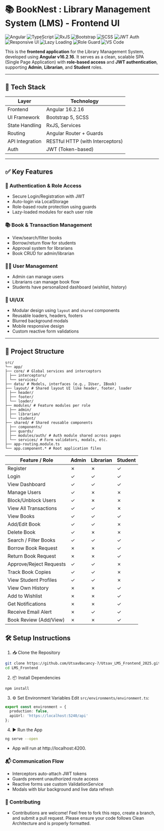 # 📚 BookNest : Library Management System (LMS) - Frontend UI
![Angular](https://img.shields.io/badge/Angular-16.2.16-red)
![TypeScript](https://img.shields.io/badge/TypeScript-5.3-blue)
![RxJS](https://img.shields.io/badge/RxJS-7.8-purple)
![Bootstrap](https://img.shields.io/badge/Bootstrap-5.3-teal)
![SCSS](https://img.shields.io/badge/SCSS-Styled-blueviolet)
![JWT Auth](https://img.shields.io/badge/Auth-JWT-green)
![Responsive UI](https://img.shields.io/badge/UI-Responsive-orange)
![Lazy Loading](https://img.shields.io/badge/Module-Lazy_Loading-success)
![Role Guard](https://img.shields.io/badge/AccessControl-Role_Based-lightgrey)
![VS Code](https://img.shields.io/badge/IDE-VS_Code-blue)


This is the **frontend application** for the Library Management System, developed using **Angular v16.2.16**. It serves as a clean, scalable SPA (Single Page Application) with **role-based access** and **JWT authentication**, supporting **Admin**, **Librarian**, and **Student** roles.

---

## 🚀 Tech Stack

| Layer            | Technology               |
|------------------|--------------------------|
| Frontend         | Angular 16.2.16          |
| UI Framework     | Bootstrap 5, SCSS        |
| State Handling   | RxJS, Services            |
| Routing          | Angular Router + Guards |
| API Integration  | RESTful HTTP (with Interceptors) |
| Auth             | JWT (Token-based)        |

---

## ✅ Key Features

### 🔐 Authentication & Role Access
- Secure Login/Registration with JWT
- Auto-login via LocalStorage
- Role-based route protection using guards
- Lazy-loaded modules for each user role

### 📚 Book & Transaction Management
- View/search/filter books
- Borrow/return flow for students
- Approval system for librarians
- Book CRUD for admin/librarian

### 🧑‍💼 User Management
- Admin can manage users
- Librarians can manage book flow
- Students have personalized dashboard (wishlist, history)

### 🎨 UI/UX
- Modular design using `layout` and `shared` components
- Reusable loaders, headers, footers
- Blurred background modals
- Mobile responsive design
- Custom reactive form validations

---

## 🧩 Project Structure
```
src/
└── app/
├── core/ # Global services and interceptors
│ ├── interceptors/
│ └── services/
├── data/ # Models, interfaces (e.g., IUser, IBook)
├── layout/ # Shared layout UI like header, footer, loader
│ ├── header/
│ ├── footer/
│ └── loader/
├── modules/ # Feature modules per role
│ ├── admin/
│ ├── librarian/
│ └── student/
├── shared/ # Shared reusable components
│ ├── components/
│ ├── guards/
│ ├── modules/auth/ # Auth module shared across pages
│ └── services/ # Form validators, modals, etc.
├── app-routing.module.ts
└── app.component.* # Root application files
```

| Feature / Role          | Admin | Librarian | Student |
|-------------------------|-------|-----------|---------|
| Register                | ✗     | ✗         | ✓       |
| Login                   | ✓     | ✓         | ✓       |
| View Dashboard          | ✓     | ✓         | ✓       |
| Manage Users            | ✓     | ✗         | ✗       |
| Block/Unblock Users     | ✓     | ✗         | ✗       |
| View All Transactions   | ✓     | ✓         | ✗       |
| View Books              | ✓     | ✓         | ✓       |
| Add/Edit Book           | ✓     | ✓         | ✗       |
| Delete Book             | ✓     | ✗         | ✗       |
| Search / Filter Books   | ✓     | ✓         | ✓       |
| Borrow Book Request     | ✗     | ✗         | ✓       |
| Return Book Request     | ✗     | ✗         | ✓       |
| Approve/Reject Requests | ✓     | ✓         | ✗       |
| Track Book Copies       | ✓     | ✓         | ✗       |
| View Student Profiles   | ✓     | ✓         | ✗       |
| View Own History        | ✗     | ✗         | ✓       |
| Add to Wishlist         | ✗     | ✗         | ✓       |
| Get Notifications       | ✗     | ✗         | ✓       |
| Receive Email Alert     | ✗     | ✓         | ✓       |
| Book Review (Add/View)  | ✗     | ✗         | ✓       |



## 🛠️ Setup Instructions

1. 📥 Clone the Repository
```bash
git clone https://github.com/UtsavBacancy-7/Utsav_LMS_Frontend_2025.git
cd LMS_Frontend
```
2. 📦 Install Dependencies
``` bash
npm install
```
3. ⚙️ Set Environment Variables
Edit `src/environments/environment.ts`:
```ts
export const environment = {
  production: false,
  apiUrl: 'https://localhost:5240/api'
};
```
4. ▶️ Run the App
```bash
ng serve --open
```
- App will run at http://localhost:4200.

### 📬 Communication Flow
- Interceptors auto-attach JWT tokens
- Guards prevent unauthorized route access
- Reactive forms use custom ValidationService
- Modals with blur background and live data refresh

### 🤝 Contributing
- Contributions are welcome! Feel free to fork this repo, create a branch, and submit a pull request. Please ensure your code follows Clean Architecture and is properly formatted.
